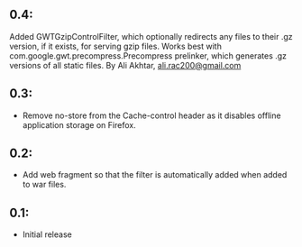 
## 0.4:
 Added GWTGzipControlFilter, which optionally redirects any files to their .gz version, if it
 exists, for serving gzip files. Works best with com.google.gwt.precompress.Precompress prelinker,
 which generates .gz versions of all static files. By Ali Akhtar, ali.rac200@gmail.com

## 0.3:

* Remove no-store from the Cache-control header as it disables offline application
  storage on Firefox.

## 0.2:

* Add web fragment so that the filter is automatically added when added to war files.

## 0.1:

* Initial release
